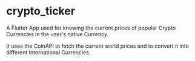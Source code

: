 # crypto_ticker

A Flutter App used for knowing the current prices of popular Crypto Currencies in the user's native Currency.

It uses the CoinAPI to fetch the current world prices and to convert it into different International Currencies.
